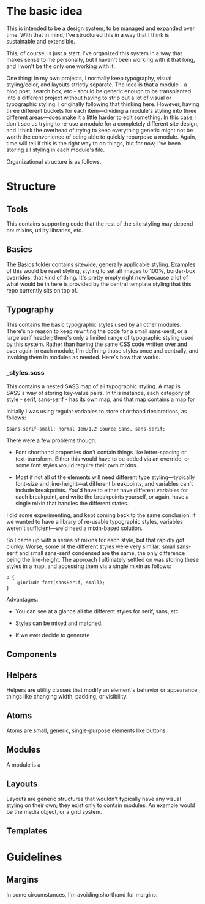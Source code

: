

<!-- 
	
	NOTE: this document is probably a lot easier to read if you're looking at the
	rendered version in the repo.
		
-->

# The basic idea

This is intended to be a design system, to be managed and expanded over time. With that in mind, I've structured this in a way that I think is sustainable and extensible.

This, of course, is just a start. I've organized this system in a way that makes sense to me personally, but I haven't been working with it that long, and I won't be the only one working with it.


One thing: In my own projects, I normally keep typography, visual styling/color, and layouts strictly separate. The idea is that a module - a blog post, search box, etc - should be generic enough to be transplanted into a different project without having to strip out a lot of visual or typographic styling. I originally following that thinking here. However, having three different buckets for each item—dividing a module's styling into three different areas—does make it a little harder to edit something. In this case, I don't see us trying to re-use a module for a completely different site design, and I think the overhead of trying to keep everything generic might not be worth the convenience of being able to quickly repurpose a module. Again, time will tell if this is the right way to do things, but for now, I've been storing all styling in each module's file.


Organizational structure is as follows.

# Structure

## Tools

This contains supporting code that the rest of the site styling may depend on: mixins, utility libraries, etc.


## Basics

The Basics folder contains sitewide, generally applicable styling. Examples of this would be reset styling, styling to set all images to 100%, border-box overrides, that kind of thing. It's pretty empty right now because a lot of what would be in here is provided by the central template styling that this repo currently sits on top of.


## Typography

This contains the basic typographic styles used by all other modules. There's no reason to keep rewriting the code for a small sans-serif, or a large serif header; there's only a limited range of typographic styling used by this system. Rather than having the same CSS code written over and over again in each module, I'm defining those styles once and centrally, and invoking them in modules as needed. Here's how that works.

### _styles.scss

This contains a nested SASS map of all typographic styling. A map is SASS's way of storing key-value pairs. In this instance, each category of style - serif, sans-serif - has its own map, and that map contains a map for 


Initially I was using regular variables to store shorthand declarations, as follows:

`$sans-serif-small: normal 1em/1.2 Source Sans, sans-serif;`

There were a few problems though:

- Font shorthand properties don't contain things like letter-spacing or text-transform. Either this would have to be added via an override, or some font styles would require their own mixins.

- Most if not all of the elements will need different type styling—typically font-size and line-height—at different breakpoints, and variables can't include breakpoints. You'd have to either have different variables for each breakpoint, and write the breakpoints yourself, or again, have a single mixin that handles the different states.

I did some experimenting, and kept coming back to the same conclusion: if we wanted to have a library of re-usable typographic styles, variables weren't sufficient—we'd need a mixin-based solution.

So I came up with a series of mixins for each style, but that rapidly got clunky. Worse, some of the different styles were very similar: small sans-serif and small sans-serif condensed are the same, the only difference being the line-height. The approach I ultimately settled on was storing these styles in a map, and accessing them via a single mixin as follows:

```
p {
	@include font(sansSerif, small);
}
```

Advantages:

- You can see at a glance all the different styles for serif, sans, etc

- Styles can be mixed and matched. 

- If we ever decide to generate 



## Components






Helpers
-------

Helpers are utility classes that modify an element's behavior or appearance: things like changing width, padding, or visibility.



Atoms
-----

Atoms are small, generic, single-purpose elements like buttons.


Modules
-------

A module is a 


Layouts
-------

Layouts are generic structures that wouldn't typically have any visual styling on their own; they exist only to contain modules. An example would be the media object, or a grid system.


Templates
---------







# Guidelines

## Margins

In some circumstances, I'm avoiding shorthand for margins:













































